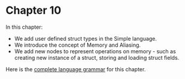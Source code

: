 # Chapter 10

In this chapter:

* We add user defined struct types in the Simple language.
* We introduce the concept of Memory and Aliasing.
* We add new nodes to represent operations on memory - such as creating new instance of a struct, storing and loading struct fields.

Here is the [complete language grammar](docs/10-grammar.md) for this chapter.